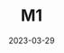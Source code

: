 ---
title: M1
date: 2023-03-29
image: Crab Nebula.3.jpeg
palette: R/G/B
gear:
- ref: azgti
- ref: gt71
- ref: 6aiii
- ref: asi662
  settings:
    exposure: 60s
    gain: 150
    binning: 1x
    frames:
      units: ""
      lights: 20
- ref: optilonguhc
catalogues:
- Messier
- NGC
targets:
- M1
---